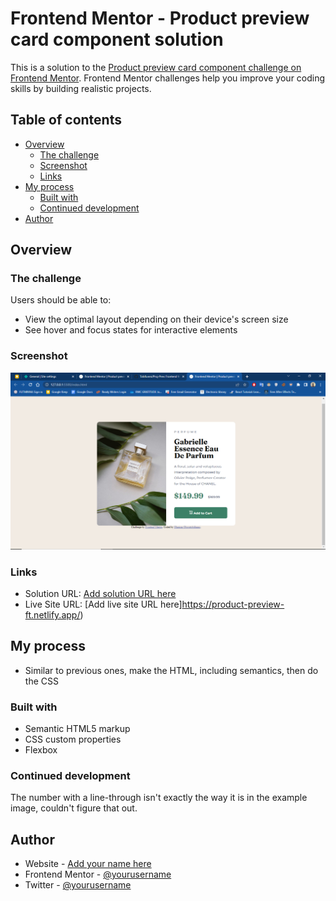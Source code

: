 # Frontend Mentor - Product preview card component solution

This is a solution to the [Product preview card component challenge on Frontend Mentor](https://www.frontendmentor.io/challenges/product-preview-card-component-GO7UmttRfa). Frontend Mentor challenges help you improve your coding skills by building realistic projects. 

## Table of contents

- [Overview](#overview)
  - [The challenge](#the-challenge)
  - [Screenshot](#screenshot)
  - [Links](#links)
- [My process](#my-process)
  - [Built with](#built-with)
  - [Continued development](#continued-development)
- [Author](#author)


## Overview

### The challenge

Users should be able to:

- View the optimal layout depending on their device's screen size
- See hover and focus states for interactive elements

### Screenshot

![](./Screenshot%20(68).png)

### Links

- Solution URL: [Add solution URL here](https://github.com/Tobifunmi/Proj-Prev)
- Live Site URL: [Add live site URL here]https://product-preview-ft.netlify.app/)

## My process
- Similar to previous ones, make the HTML, including semantics, then do the CSS

### Built with

- Semantic HTML5 markup
- CSS custom properties
- Flexbox

### Continued development

The number with a line-through isn't exactly the way it is in the example image, couldn't figure that out.

## Author

- Website - [Add your name here](https://www.linkedin.com/in/oluwatobifunmi-olaniran-38023a1b7/)
- Frontend Mentor - [@yourusername](https://www.frontendmentor.io/profile/Tobifunmi)
- Twitter - [@yourusername](https://www.twitter.com/Tobifunmi_)